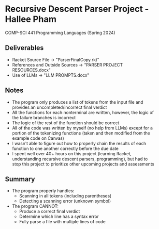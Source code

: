 # Recursive Descent Parser Project - Hallee Pham
COMP-SCI 441 Programming Languages (Spring 2024)

## Deliverables
* Racket Source File -> "ParserFinalCopy.rkt"
* References and Outside Sources -> "PARSER PROJECT RESOURCES.docx"
* Use of LLMs -> "LLM PROMPTS.docx"

## Notes
- The program only produces a list of tokens from the input file and provides an uncompleted/incorrect final verdict
- All the functions for each nonterminal are written, however, the logic of the failure branches is incorrect
- The logic of the rest of the function should be correct
- All of the code was written by myself (no help from LLMs) except for a portion of the tokenizing functions (taken and then modified from the example code on Canvas)
- I wasn't able to figure out how to properly chain the results of each function to one another correctly before the due date
- I spent well over 40+ hours on this project (learning Racket, understanding recursive descent parsers, programming), but had to stop this project to prioritize other upcoming projects and assessments

## Summary
- The program properly handles:
  - Scanning in all tokens (including parentheses)
  - Detecting a scanning error (unknown symbol)
- The program CANNOT:
  - Produce a correct final verdict
  - Determine which line has a syntax error
  - Fully parse a file with multiple lines of code
